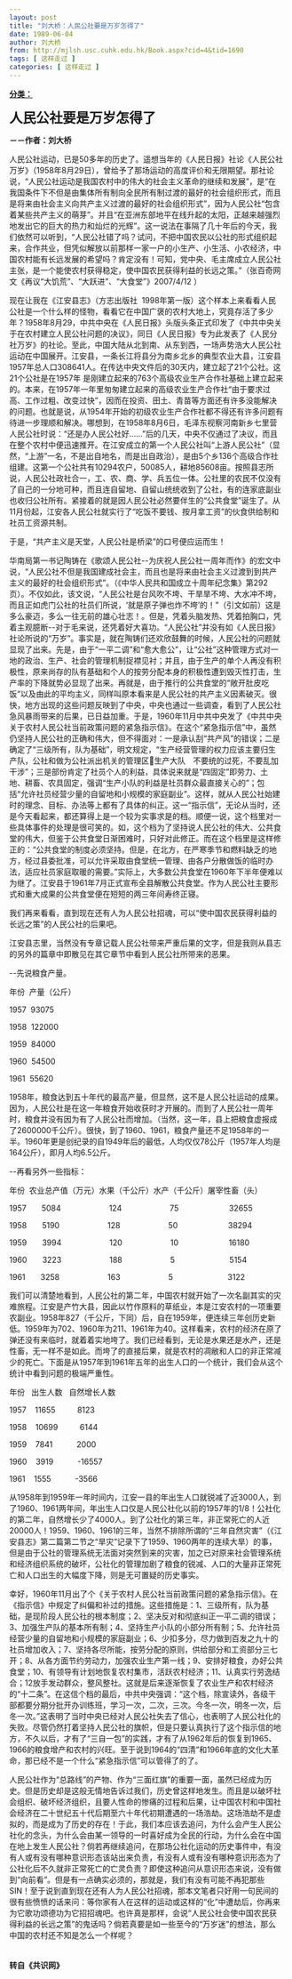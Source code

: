 ```yaml
---
layout: post
title: "刘大桥：人民公社要是万岁怎得了"
date: 1989-06-04
author: 刘大桥
from: http://mjlsh.usc.cuhk.edu.hk/Book.aspx?cid=4&tid=1690
tags: [ 这样走过 ]
categories: [ 这样走过 ]
---
```


<div style="margin: 15px 10px 10px 0px;">
 <div>
  <span id="ctl00_ContentPlaceHolder1_chapter1_SubjectLabel" style="font-weight:bold;text-decoration:underline;">
   分类：
  </span>
 </div>
 <p>
  <strong>
   <font size="5">
    人民公社要是万岁怎得了
   </font>
  </strong>
 </p>
 <p>
  <strong>
   －－作者：刘大桥
  </strong>
 </p>
 <p>
  人民公社运动，已是50多年的历史了。遥想当年的《人民日报》社论《人民公社万岁》（1958年8月29日），曾给予了那场运动的高度评价和无限期望。那社论说，“人民公社运动是我国农村中的伟大的社会主义革命的继续和发展”，是“在我国条件下不但是由集体所有制向全民所有制过渡的最好的社会组织形式，而且是将来由社会主义向共产主义过渡的最好的社会组织形式”，因为人民公社“包含着某些共产主义的萌芽”。并且“在亚洲东部地平在线升起的太阳，正越来越强烈地发出它的巨大的热力和灿烂的光辉”。这一说法在事隔了几十年后的今天，我们依然可以听到，“人民公社错了吗？试问，不把中国农民以公社的形式组织起来，合作共业，但凭似解放以前那样一家一户的小生产、小生活、小农经济，中国农村能有长远发展的希望吗？肯定没有！可知，党中央、毛主席成立人民公社主张，是一个能使农村获得稳定，使中国农民获得利益的长远之策。”（张百奇网文《再议“大饥荒”、“大跃进”、“大食堂”》2007/4/12 ）
 </p>
 <p>
  现在让我在《江安县志》（方志出版社  1998年第一版）这个样本上来看看人民公社是一个什么样的怪物，看看它在中国广褒的农村大地上，究竟存活了多少年？1958年8月29，中共中央在《人民日报》头版头条正式印发了《中共中央关于在农村建立人民公社问题的决议》，同日《人民日报》专为此发表了《人民分社万岁》的社论。至此，中国大陆从北到南、从东到西，一场声势浩大人民公社运动在中国展开。江安县，一条长江将县分为南乡北乡的典型农业大县，江安县1957年总人口308641人。在传达中央文件后的30天内，建立起了21个公社。这21个公社是在1957年 是刚建立起来的763个高级农业生产合作社基础上建立起来的。本来，在1957年一年里匆匆建立起来的高级农业生产合作社“由于要求过高、工作过粗、改变过快”，因而在投资、田土、青苗等方面还有许多没能解决的问题。也就是说，从1954年开始的初级农业生产合作社都不得还有许多问题有待进一步理顺和解决。哪想到，在1958年8月6日，毛泽东视察河南新乡七里营人民公社时说：“还是办人民公社好……”后的几天，中央不仅通过了决议，而且在整个农村中便迅速推开。在江安成立的第一个人民公社叫“上游人民公社”（显然，“上游”一名，不是出自地名，而是出自政治），是由5个乡136个高级合作社组建。这第一个公社共有10294农户，50085人，耕地85608亩。按照县志所说，人民公社政社合一，工、农、商、学、兵五位一体。公社里的农民不仅没有了自己的一分地可种，而且连自留地、自留山统统收到了公社，有的连家底副业也收归公社所有。紧接着的就是因人民公社必然要伴生的“公共食堂”诞生了。从11月份起，江安各人民公社就实行了“吃饭不要钱、按月拿工资”的伙食供给制和社员工资源共制。
 </p>
 <p>
  于是，“共产主义是天堂，人民公社是桥梁”的口号便应运而生！
 </p>
 <p>
  华南局第一书记陶铸在《歌颂人民公社--为庆祝人民公社一周年而作》的宏文中说，“人民公社不但是我国建成社会主，而且也是将来由社会主义过渡到到共产主义的最好的社会组织形式”。（《中华人民共和国成立十周年纪念集》第292页）。不仅如此，该文说，“人民公社是台风吹不垮、干旱旱不垮、大水冲不垮，而且正如虎门公社的社员们所说，‘就是原子弹也炸不垮’的！”（引文如前）这是多么豪迈，多么一往无前的雄心壮志！。但是，凭着头脑发热、凭着拍胸口，凭着主观臆断--对于毛来说，还凭着好大喜功。“人民公社”并没有如《人民日报》社论所说的“万岁”。事实是，就在陶铸们还欢欣鼓舞的时候，人民公社的问题就显现了出来。先是，由于“一平二调”和“愈大愈公”，让“公社”这种管理方式对一地的政治、生产、社会的管理机制捉襟见衬；并且，由于生产的单个人再没有积极性，原来尚存的队有基础和个人的按劳分配本身的积极性遭到毁灭性打击，生产率的下降就势必显现了出来。再就是，由于推行的公共食堂的“敞开肚皮吃饭”以及由此的平均主义，同样叫原本看来是人民公社的共产主义因素破灭。很快，地方出现的这些问题反映到了中央，中央也通过一些调查，看到了人民公社急风暴雨带来的后果，已日益加重。于是，1960年11月中共中央发了《中共中央关于农村人民公社当前政策问题的紧急指示信》。在这个“紧急指示信”中，虽然仍坚持人民公社的正确和伟大，但不得面对：一是承认刮“共产风”的错误；二是确定了“三级所有，队为基础”，明文规定，“生产经营管理的权力应该主要归生产队，公社和做为公社派出机关的管理区生产大队　不要统的过死，不要乱加干涉”；三是部份肯定了社员个人的利益，具体说来就是“四固定”即劳力、土地、耕畜、农具固定，强调“生产小队的利益是社员群众最直接关心的”；包括“允许社员经营少量的自留地和小规模的家庭副业”。这样，就从人民公社始建时的理念、目标、办法等上都有了具体的纠正。这一“指示信”，无论从当时，还是今天看起来，都还算得上是一个较为实事求是的档。顺便一说，这个档里对一些具体事件的处理是很可笑的。如，这个档为了坚持说人民公社的伟大、公共食堂的伟大，但鉴于公共食堂日渐困难时，只好对此修正。而在这个档里是这样修正的：“公共食堂的制度必须坚持。但是，在北方，在严寒季节和燃料缺乏的地方，经过县委批准，可以允许采取由食堂统一管理、由各户分散做饭的临时办法，适应社员家庭取暖的需要。”实际上，大多数公共食堂在1960年下半年便难以为继了。江安县于1961年7月正式宣布全县解散公共食堂。作为人民公社主要形式和重大成果的公共食堂便在短短的两三年间寿终正寝。
 </p>
 <p>
  我们再来看看，直到现在还有人为人民公社招魂，可以“使中国农民获得利益的长远之策”的人民公社的后果吧。
 </p>
 <p>
  江安县志里，当然没有专章记载人民公社带来严重后果的文字，但是我则从县志的另外的篇章中即散见在其它章节中看到人民公社所带来的恶果。
 </p>
 <p>
  --先说粮食产量。
 </p>
 <p>
  年份  产量（公斤）
 </p>
 <p>
  1957  93075
 </p>
 <p>
  1958  122000
 </p>
 <p>
  1959  84000
 </p>
 <p>
  1960  54500
 </p>
 <p>
  1961  55620
 </p>
 <p>
  1958年，粮食达到五十年代的最高产量，但显然，这不是人民公社运动的成果。因为，人民公社是在这一年粮食开始收获时才开展的。而到了人民公社一周年时，粮食并没有因为有了人民公社而增加。（当然，这一年，县上把粮食虚报成了2600000千公斤）。很快，到了1960、1961，粮食产量还不足1958年的一半。1960年更是创纪录的自1949年后的最低，人均仅仅78公斤（1957年人均是164公斤），即月人均6.5公斤。
 </p>
 <p>
  --再看另外一些指标：
 </p>
 <p>
  年份  农业总产值（万元）水果（千公斤）水产（千公斤）屠宰性畜（头）
 </p>
 <p>
  1957       5084                      124                      75                       32655
 </p>
 <p>
  1958       5190                      128                      50                       38294
 </p>
 <p>
  1959       3994                      120                      10                       16180
 </p>
 <p>
  1960       3223                      188                      5                         5154
 </p>
 <p>
  1961       3258                      163                      5                         3122
 </p>
 <p>
  我们可以清楚地看到，人民公社的第二年，中国农村就开始了一次名副其实的灾难旅程。江安是产竹大县，因此以竹作原料的草纸业，本是江安农村的一项重要农副业。1958年827（千公斤，下同）后，自在1959年，便连续三年创历史新低。1959年为702、1960年为211、1961年为40。这样看来，农村的经济在原了弹还没有来临时，就着着实地垮了。我们已经看到，无论是水果还是水产，还是性畜，无一样不是如此。而垮了的直接后果，就是农村的凋敝和人口的非正常减少的死亡。下面是从1957年到1961年五年的出生人口的一个统计，我们会从这个统计中看到问题的极端严重性。
 </p>
 <p>
  年份   出生人数   自然增长人数
 </p>
 <p>
  1957    11655          8123
 </p>
 <p>
  1958    10699          6144
 </p>
 <p>
  1959    7841           2000
 </p>
 <p>
  1960    3919           -16557
 </p>
 <p>
  1961    1555           -3566
 </p>
 <p>
  从1958年到1959年一年时间内，江安一县的年出生人口就锐减了近3000人，到了1960、1961两年间，年出生人口仅是人民公社化以前的1957年的1/8！公社化的第二年，自然增长少了4000人。到了公社化的第三年，非正常死亡的人近20000人！1959、1960、1961的三年，当然不排除所谓的“三年自然灾害”（《江安县志》第二篇第二节之“旱灾”记录下了1959、1960两年的连续大旱）的事，但是由于公社的管理系统无法面对突然到来的灾害，加之已对原来社会管理系统和经济组织系统的破坏，公社化的管理加剧了粮食的锐减、人口的大量非正常死亡和人口出生的大幅度下降，则是无可置疑的历史事实。
 </p>
 <p>
  幸好，1960年11月出了个《关于农村人民公社当前政策问题的紧急指示信》。在《指示信》中规定了纠偏和补过的措施。这些措施是：1、三级所有，队为基础，是现阶段人民公社的根本制度；2、坚决反对和彻底纠正一平二调的错误；3、加强生产队的基本所有制；4、坚持生产小队的小部分所有制；5、允许社员经营少量的自留地和小规模的家庭副业；6、少扣多分，尽力做到百发之九十的社员增加收入；7、坚持各尽所能，按劳分配的原则，供给部分和工资部分三七开；8、从各方面节约劳动力，加强农业生产第一线；9、安排好粮食，办好公共食堂；10、有领导有计划地恢复农村集市，活跃农村经济；11、认真实行劳逸结合；12放手发动群众，整风整社。这就是后来逐渐恢复了农业生产和农村经济的“十二条”。在这信个档的最后，中共中央强调：“这个档，除宣读外，各级干部都要分期分批开办训练班，学习一次，二次，三次。今冬一次，明冬一次，后冬一次。”这表明了当时中央已经对人民公社失去了信心，也表明了人民公社化的失败。尽管仍然打着坚持人民公社的旗帜，但是只要认真执行了这个指示信的地方，不久以后，才有了“三自一包”的实践，才有了从1962年后的恢复到1965、1966的粮食增产和农村的兴旺。至于说到1964的“四清”和1966年底的文化大革命，那已经不是一个什么“紧急指示信”可以管得了的了。
 </p>
 <p>
  人民公社作为“总路线”的产物、作为“三面红旗”的重要一面，虽然已经成为历史。但是历史却是这般无情地告诉过我们，历史曾这样地发生。而且是以破坏社会组织、破坏经济组织，且要人性命的惨痛的过程和后果，让中国农村和中国社会经济在二十世纪五十代后期至六十年代初期遭遇的一场浩劫。这场浩劫不是虚拟的，而是成为了历史的存在！于此，我们本应该去追问，为什么会产生人民公社化的念头，为什么会由某一领导的一时喜好成为全民的行动，为什么会在中国在地上发生人民公社？倘若再继续追问，在那场公社化运动的历史事件中，有没有人或有没有哪种意识形态该站出来负责，有没有人或有没有哪种意识形态为了公社化后不久就非正常死亡的亡灵负责？即使这种追问从意识形态来说，没有做到“向前看”。但是有一点确实必须的，那就是，我们有没有可能不再犯那些SIN！至于说到直到现在还有人为人民公社招魂，那本文笔者只好用一句民间的很有些愤愤的话来问：等你家有人在这样的运动或这样的“化”中遭劫后，你再来为它歌功颂德功为它招招魂吧。也许真是那样，会说“人民公社会使中国农民获得利益的长远之策”的鬼话吗？倘若真要是如一些至今的“万岁迷”的想法，那么中国的农村还不知是怎么一个样呢？
  <br/>
  <br/>
  <br/>
  <strong>
   转自《共识网》
  </strong>
 </p>
</div>

